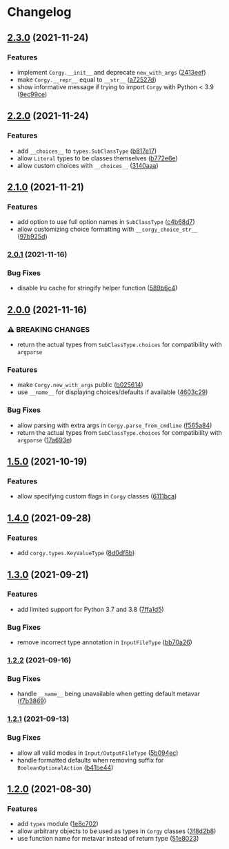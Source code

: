 # Changelog

## [2.3.0](https://github.com/jayanthkoushik/corgy/compare/v2.2.0...v2.3.0) (2021-11-24)


### Features

* implement `Corgy.__init__` and deprecate `new_with_args` ([2413eef](https://github.com/jayanthkoushik/corgy/commit/2413eefb281705c0dae7a28dc90364c28aef9b1e))
* make `Corgy.__repr__` equal to `__str__` ([a72527d](https://github.com/jayanthkoushik/corgy/commit/a72527dddad39cf467007a921f6a8dd480a9d521))
* show informative message if trying to import `Corgy` with Python < 3.9 ([9ec99ce](https://github.com/jayanthkoushik/corgy/commit/9ec99ce25794c62471af09876c2a6fabf6db9a2f))

## [2.2.0](https://github.com/jayanthkoushik/corgy/compare/v2.1.0...v2.2.0) (2021-11-24)


### Features

* add `__choices__` to `types.SubClassType` ([b817e17](https://github.com/jayanthkoushik/corgy/commit/b817e1736e5c34349182e20b4f0b8e5aece4392e))
* allow `Literal` types to be classes themselves ([b772e6e](https://github.com/jayanthkoushik/corgy/commit/b772e6eb57db310f17716c147df0e9765876a2b1))
* allow custom choices with `__choices__` ([3140aaa](https://github.com/jayanthkoushik/corgy/commit/3140aaa96bb18e2a82a54b31296f9066bf7731a6))

## [2.1.0](https://github.com/jayanthkoushik/corgy/compare/v2.0.1...v2.1.0) (2021-11-21)


### Features

* add option to use full option names in `SubClassType` ([c4b68d7](https://github.com/jayanthkoushik/corgy/commit/c4b68d7cb9e4ea143c65260f1f534d4eed699a16))
* allow customizing choice formatting with `__corgy_choice_str__` ([97b925d](https://github.com/jayanthkoushik/corgy/commit/97b925d15ef79cc03ee130a9fc9be0e28890d2ce))

### [2.0.1](https://github.com/jayanthkoushik/corgy/compare/v2.0.0...v2.0.1) (2021-11-16)


### Bug Fixes

* disable lru cache for stringify helper function ([589b6c4](https://github.com/jayanthkoushik/corgy/commit/589b6c45fa44f2bd2efc65b0dc2fdd9e2a287fd7))

## [2.0.0](https://github.com/jayanthkoushik/corgy/compare/v1.5.0...v2.0.0) (2021-11-16)


### ⚠ BREAKING CHANGES

* return the actual types from `SubClassType.choices` for compatibility with `argparse`

### Features

* make `Corgy.new_with_args` public ([b025614](https://github.com/jayanthkoushik/corgy/commit/b0256141b9f46db0b657e00a825433946a81e2f5))
* use `__name__` for displaying choices/defaults if available ([4603c29](https://github.com/jayanthkoushik/corgy/commit/4603c295f5c3a9abe1e9f467c040655d29b731b8))


### Bug Fixes

* allow parsing with extra args in `Corgy.parse_from_cmdline` ([f565a84](https://github.com/jayanthkoushik/corgy/commit/f565a84df86b87b062c668d15b69bdc1eea9d12a))
* return the actual types from `SubClassType.choices` for compatibility with `argparse` ([17a693e](https://github.com/jayanthkoushik/corgy/commit/17a693e39c4d5208a44027d23830a49f2749c82c))

## [1.5.0](https://github.com/jayanthkoushik/corgy/compare/v1.4.0...v1.5.0) (2021-10-19)


### Features

* allow specifying custom flags in `Corgy` classes ([6111bca](https://github.com/jayanthkoushik/corgy/commit/6111bca5538e9f2a1175a7897804316a3968988e))

## [1.4.0](https://github.com/jayanthkoushik/corgy/compare/v1.3.0...v1.4.0) (2021-09-28)


### Features

* add `corgy.types.KeyValueType` ([8d0df8b](https://github.com/jayanthkoushik/corgy/commit/8d0df8b88f72c5ed218a2b436ddc1a5acfa548c9))

## [1.3.0](https://github.com/jayanthkoushik/corgy/compare/v1.2.2...v1.3.0) (2021-09-21)


### Features

* add limited support for Python 3.7 and 3.8 ([7ffa1d5](https://github.com/jayanthkoushik/corgy/commit/7ffa1d5e5f28c6336d8f4eaf8d99d2b57cdcc23d))


### Bug Fixes

* remove incorrect type annotation in `InputFileType` ([bb70a26](https://github.com/jayanthkoushik/corgy/commit/bb70a2658b1358f87e0be386d231e0b7eb454912))

### [1.2.2](https://github.com/jayanthkoushik/corgy/compare/v1.2.1...v1.2.2) (2021-09-16)


### Bug Fixes

* handle `__name__` being unavailable when getting default metavar ([f7b3869](https://github.com/jayanthkoushik/corgy/commit/f7b38699e2fd7293f5970e149dc78537a1762cfa))

### [1.2.1](https://github.com/jayanthkoushik/corgy/compare/v1.2.0...v1.2.1) (2021-09-13)


### Bug Fixes

* allow all valid modes in `Input/OutputFileType` ([5b094ec](https://github.com/jayanthkoushik/corgy/commit/5b094ec5fff7a7687e10dc8fd10097338753f16f))
* handle formatted defaults when removing suffix for `BooleanOptionalAction` ([b41be44](https://github.com/jayanthkoushik/corgy/commit/b41be444ea6e877b02668c323acca5e3ba117b9a))

## [1.2.0](https://github.com/jayanthkoushik/corgy/compare/v1.1.0...v1.2.0) (2021-08-30)


### Features

* add `types` module ([1e8c702](https://github.com/jayanthkoushik/corgy/commit/1e8c7025dd866144bd7fbaad509da9c882b17643))
* allow arbitrary objects to be used as types in `Corgy` classes ([3f8d2b8](https://github.com/jayanthkoushik/corgy/commit/3f8d2b87bfee56f471a5921c1cd82a48b1471536))
* use function name for metavar instead of return type ([51e8023](https://github.com/jayanthkoushik/corgy/commit/51e80237b9c609e229dcb8d2d94dd3c11d55eb85))
